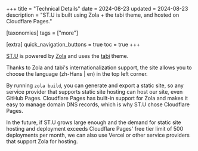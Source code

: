 +++
title = "Technical Details"
date = 2024-08-23
updated = 2024-08-23
description = "ST.U is built using Zola + the tabi theme, and hosted on Cloudflare Pages."

[taxonomies]
tags = ["more"]

[extra]
quick_navigation_buttons = true
toc = true
+++


[ST.U](https://shantou.University) is powered by [Zola](https://www.getzola.org/) and uses the [tabi](https://github.com/welpo/tabi) theme.

Thanks to Zola and tabi's internationalization support, the site allows you to choose the language (zh-Hans | en) in the top left corner.

By running `zola build`, you can generate and export a static site, so any service provider that supports static site hosting can host our site, even GitHub Pages. Cloudflare Pages has built-in support for Zola and makes it easy to manage domain DNS records, which is why ST.U chose Cloudflare Pages.

In the future, if ST.U grows large enough and the demand for static site hosting and deployment exceeds Cloudflare Pages' free tier limit of 500 deployments per month, we can also use Vercel or other service providers that support Zola for hosting.
